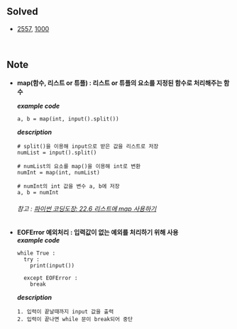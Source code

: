 ## Solved
- [2557](https://github.com/cyl0424/baeckjoon_python/blob/main/IO/2557.py), [1000](https://github.com/cyl0424/baeckjoon_python/blob/main/IO/1000.py)    
    
<br>

## Note
- **map(함수, 리스트 or 튜플) : 리스트 or 튜플의 요소를 지정된 함수로 처리해주는 함수**    
	
	***example code***
	```
	a, b = map(int, input().split())
	```
	***description***
	```
	# split()을 이용해 input으로 받은 값을 리스트로 저장
	numList = input().split()
	
	# numList의 요소를 map()을 이용해 int로 변환
	numInt = map(int, numList)
	
	# numInt의 int 값을 변수 a, b에 저장
	a, b = numInt
	```
	###### 참고 : [파이썬 코딩도장: 22.6 리스트에 map 사용하기](https://dojang.io/mod/page/view.php?id=2286)
    
    
- **EOFError 예외처리 : 입력값이 없는 예외를 처리하기 위해 사용**   
	***example code***
	```
	while True : 
	  try : 
	    print(input())
	  
	  except EOFError : 
	    break
	``` 
	***description***
	```
	1. 입력이 끝날때까지 input 값을 출력
	2. 입력이 끝나면 while 문이 break되어 중단
	```
